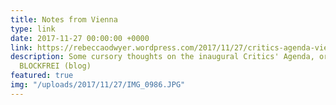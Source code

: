 ```yaml
---
title: Notes from Vienna
type: link
date: 2017-11-27 00:00:00 +0000
link: https://rebeccaodwyer.wordpress.com/2017/11/27/critics-agenda-vienna/
description: Some cursory thoughts on the inaugural Critics' Agenda, organised by
  BLOCKFREI (blog)
featured: true
img: "/uploads/2017/11/27/IMG_0986.JPG"
---
```

